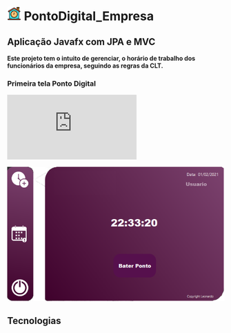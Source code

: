 # ![Relogio](https://github.com/leosant/AssetsforRepository/blob/main/clock.png) PontoDigital_Empresa
## Aplicação Javafx com JPA e MVC
**Este projeto tem o intuito de gerenciar, o horário de trabalho dos funcionários da empresa, seguindo as regras da CLT.** 

### Primeira tela Ponto Digital

![1. Controller](https://github.com/leosant/PontoDigital_Empresa/blob/main/src/com/pontoDigital/Controllers/Controller.java)

![primeiraTela](https://github.com/leosant/AssetsforRepository/blob/main/PontoDigital_PrimTela.png)

## Tecnologias

